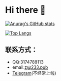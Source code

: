 # Hi there 👋

[![Anurag's GitHub stats](https://github-readme-stats.vercel.app/api?username=ZeroWolf233)](https://github.com/anuraghazra/github-readme-stats)

[![Top Langs](https://github-readme-stats.vercel.app/api/top-langs/?username=ZeroWolf233)](https://github.com/anuraghazra/github-readme-stats)

## 联系方式：
- QQ:3174788113
- email:z@233.pub
- [Telegram](https://t.me/zerowolf233)(不经常上线)
